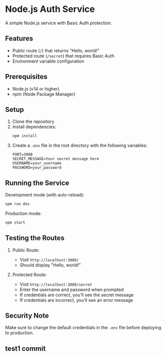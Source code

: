 # Node.js Auth Service

A simple Node.js service with Basic Auth protection.

## Features

- Public route (`/`) that returns "Hello, world!"
- Protected route (`/secret`) that requires Basic Auth
- Environment variable configuration

## Prerequisites

- Node.js (v14 or higher)
- npm (Node Package Manager)

## Setup

1. Clone the repository
2. Install dependencies:
   ```bash
   npm install
   ```
3. Create a `.env` file in the root directory with the following variables:
   ```
   PORT=3000
   SECRET_MESSAGE=Your secret message here
   USERNAME=your_username
   PASSWORD=your_password
   ```

## Running the Service

Development mode (with auto-reload):
```bash
npm run dev
```

Production mode:
```bash
npm start
```

## Testing the Routes

1. Public Route:
   - Visit `http://localhost:3000/`
   - Should display "Hello, world!"

2. Protected Route:
   - Visit `http://localhost:3000/secret`
   - Enter the username and password when prompted
   - If credentials are correct, you'll see the secret message
   - If credentials are incorrect, you'll see an error message

## Security Note

Make sure to change the default credentials in the `.env` file before deploying to production. 
## test1 commit